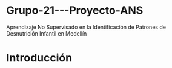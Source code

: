 # Grupo-21---Proyecto-ANS
Aprendizaje No Supervisado en la Identificación de Patrones de Desnutrición Infantil en Medellín

# Introducción

